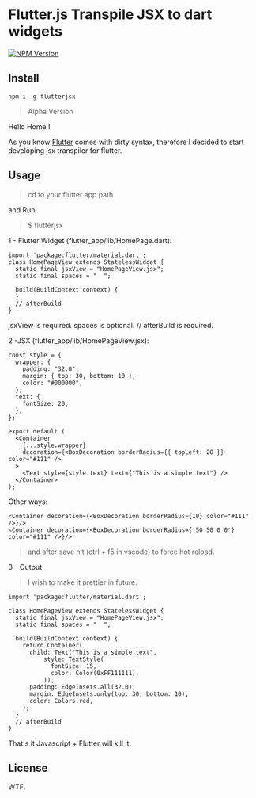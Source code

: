 # Flutter.js Transpile JSX to dart widgets

[![NPM Version][npm-image]][npm-url]


## Install

```
npm i -g flutterjsx
```

> Alpha Version

Hello Home !

As you know <a href='https://flutter.dev'>Flutter</a> comes with dirty syntax, therefore I decided to start developing jsx transpiler for flutter.

## Usage

> cd to your flutter app path

and Run: 

> $ flutterjsx

1 - Flutter Widget (flutter_app/lib/HomePage.dart):
```
import 'package:flutter/material.dart';
class HomePageView extends StatelessWidget {
  static final jsxView = "HomePageView.jsx";
  static final spaces = "  ";

  build(BuildContext context) {
  }
  // afterBuild
}

```
jsxView is required.
spaces is optional.
// afterBuild is required.

2 -JSX (flutter_app/lib/HomePageView.jsx):
```
const style = {
  wrapper: {
    padding: "32.0",
    margin: { top: 30, bottom: 10 },
    color: "#000000",
  },
  text: {
    fontSize: 20,
  },
};

export default (
  <Container
    {...style.wrapper}
    decoration={<BoxDecoration borderRadius={{ topLeft: 20 }} color="#111" />
  >
    <Text style={style.text} text={"This is a simple text"} />
  </Container>
);
```

Other ways:

```
<Container decoration={<BoxDecoration borderRadius={10} color="#111" />}/>
<Container decoration={<BoxDecoration borderRadius={'50 50 0 0'} color="#111" />}/>

```

> and after save hit (ctrl + f5 in vscode) to force hot reload.


3 - Output

> I wish to make it prettier in future.

```
import 'package:flutter/material.dart';

class HomePageView extends StatelessWidget {
  static final jsxView = "HomePageView.jsx";
  static final spaces = "  ";

  build(BuildContext context) {
    return Container(
      child: Text("This is a simple text",
          style: TextStyle(
            fontSize: 15,
            color: Color(0xFF111111),
          )),
      padding: EdgeInsets.all(32.0),
      margin: EdgeInsets.only(top: 30, bottom: 10),
      color: Colors.red,
    );
  }
  // afterBuild
}

```

That's it Javascript + Flutter will kill it.


[npm-image]: https://img.shields.io/npm/v/flutterjsx.svg?style=flat
[npm-url]: https://www.npmjs.com/package/flutterjsx

## License

WTF.
